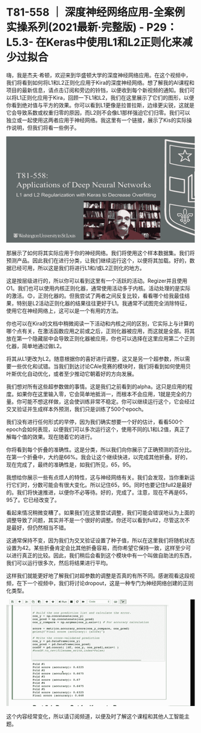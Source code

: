 # T81-558 ｜ 深度神经网络应用-全案例实操系列(2021最新·完整版) - P29：L5.3- 在Keras中使用L1和L2正则化来减少过拟合 

嗨，我是杰夫·希顿，欢迎来到华盛顿大学的深度神经网络应用。在这个视频中，我们将看到如何将L1和L2正则化应用于Kira的深度神经网络。想了解我的AI课程和项目的最新信息，请点击订阅和旁边的铃铛，以便收到每个新视频的通知。我们可以将L1正则化应用于Kira，回顾一下L1和L2，我们在这里展示了它们的图形，以便你看到绝对值与平方的效果。你可以看到L1更像是拉普拉斯，边缘更尖锐，这就是它会导致系数或权重归零的原因，而L2则不会像L1那样强迫它们归零。我们可以独立或一起使用这两者应用于神经网络。我这里有一个链接，展示了Kis的实际操作说明，但我们将看一些例子。

![](img/7faee9fce20cf27950729f356ade8454_1.png)

那展示了如何将其实际应用于你的神经网络。我们将使用这个样本数据集。我们将预测产品。因此我们在进行分类，让我们继续运行这个，以便将其加载。好的，数据已经可用，所以这是我们将进行L1和/或L2正则化的地方。

这是按层级进行的，所以你可以看到这里有一个活跃的活动。Regizer并且使用O1。我们也可以使用内核正则化器，通常使用活动多于内核。活动处理的是实际的激活。😊，正则化器的。但我尝试了两者之间反复比较，看看哪个给我最佳结果，特别是L2活动正则化器的结果往往更好于L1。我通常不试图完全消除特征，使用它在神经网络上，这可以是一个有用的方法。

你也可以在Kira的文档中稍微阅读一下活动和内核之间的区别，它实际上与计算的哪个点有关，在激活函数应用之前或之后，正则化器被应用，而这就是全部。将其放在第一个隐藏层中会导致正则化器被应用，你也可以选择在这里应用第二个正则化器，简单地通过做L2。

将其从L1更改为L2。随意根据你的喜好进行调整，这又是另一个超参数，所以需要一些优化和试错。当我们到达讨论CAle竞赛的模块时，我们将看到如何使用贝叶斯优化自动优化，或者至少推动它朝着好的方向发展。

我们想对所有这些超参数做的事情。这是我们之前看到的alpha。这只是应用的程度。如果你在这里输入零，它会简单地抵消一，而根本不会应用，1就是完全的力量。你可能不想这样做，这会使训练非常不稳定。你可以继续运行这个，它会经过交叉验证并生成样本外预测，我们只是训练了500个epoch。

我们没有进行任何形式的早停，因为我们确实想要一个好的估计，看看500个epoch会如何表现，以便我们可以多次运行这个，使用不同的L1和L2值，真正了解每个值的效果。现在随着它的进行。

你将看到每个折叠的准确性。这是分类，所以我们向你展示了正确预测的百分比。在第一个折叠中，大约是66%。我会让这个继续快进，以完成其他折叠。好的，现在完成了，最终的准确性是，如我们所见，65，95。

我想给你展示一些有点烦人的特性，这与神经网络有关。我们会发现，当你重新运行它们时，分数可能会有很大变化。所以记住65，95。同时也要记住full2是最好的。我们将快速推进，以便你不必等待。好的，完成了。注意，现在不再是65，95了。它已经改变了。

看起来情况稍微变糟了。如果我们在这里尝试调整，我们可能会错误地认为上面的调整导致了问题，其实并不是一个很好的调整。你还可以看到full2，尽管这次不是最好，但仍然相当不错。

这通常保持不变，因为我们为交叉验证设置了种子值，所以在这里我们将随机状态设置为42。某些折叠肯定会比其他折叠容易，而你希望它保持一致，这样至少可以进行真正的比较。因此，我们稍后会看到这个模块中有一个叫做自助法的东西，我们可以运行很多次，然后将结果进行平均。

这样我们就能更好地了解我们对超参数的调整是否真的有所不同。感谢观看这段视频，在下一个视频中，我们将讨论dropout，这是一种专门为神经网络创建的正则化类型。

![](img/7faee9fce20cf27950729f356ade8454_3.png)

这个内容经常变化，所以请订阅频道，以便及时了解这个课程和其他人工智能主题。
